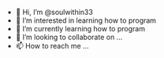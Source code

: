 - 👋 Hi, I’m @soulwithin33
- 👀 I’m interested in learning how to program
- 🌱 I’m currently learning how to program
- 💞️ I’m looking to collaborate on ...
- 📫 How to reach me ...

<!---
soulwithin33/soulwithin33 is a ✨ special ✨ repository because its `README.md` (this file) appears on your GitHub profile.
You can click the Preview link to take a look at your changes.
--->
